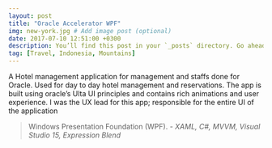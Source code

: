 ```yaml
---
layout: post
title: "Oracle Accelerator WPF"
img: new-york.jpg # Add image post (optional)
date: 2017-07-10 12:51:00 +0300
description: You’ll find this post in your `_posts` directory. Go ahead and edit it and re-build the site to see your changes. # Add post description (optional)
tag: [Travel, Indonesia, Mountains]
---
```

A Hotel management application for management and staffs done for Oracle. Used for day to day hotel management and reservations. The app is built using oracle’s Ulta UI principles and contains rich animations and user experience. I was the UX lead for this app; responsible for the entire UI of the application


> Windows Presentation Foundation (WPF). <cite>- XAML, C#, MVVM, Visual Studio 15, Expression Blend</cite>

